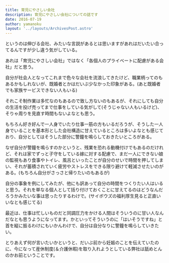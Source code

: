 ```yaml
---
title: 育児にやさしい会社
description: 育児にやさしい会社についての話です
date: 2016-07-19
author: yamanoku
layout: '../layouts/ArchivesPost.astro'
---
```


というのは伸びる会社、みたいな言説があるとは思いますがあれはだいたい合ってるんですが少し違う気がしている。

あれは「育児にやさしい会社」ではなく「各個人のプライベートに配慮がある会社」だと思う。

自分が社会人となってこれまで色々な会社を流浪してきたけど、職業柄ってのもあるかもしれないが、既婚者とかはだいぶ少なかった印象がある。(あと既婚者でも家族サービスできない人もいる)

それこそ制作業は多忙なのもあるので致し方ないのもあるが、それにしても自分の生活を投げ売ってまで仕事をしている気がして(そうじゃない人もいるけど)、そりゃ周りを見直す時間もないよなとも思う。

もちろん好き好んで一人身でいたり仕事一筋の方もいるだろうが、そうした一人身でいることを基本形とした会社構造に甘えているところは多いよなとも感じており、自分としてはそうした部分に警鐘を鳴らしておきたいところがある。

なぜ自分が警鐘を鳴らすのかというと、残業を恐れる動機付けでもあるのだけれど、それは家でずっと子守をしている嫁に対する配慮で、まだ一人にできない娘の監視もあり食事やトイレ、風呂といったことが自分のせいで時間を押してしまい、それが蓄積されていく疲労やストレスをできる限り避けて軽減させたいのがある。(もちろん自分がさっさと帰りたいのもあるが)

自分の事象を例にしてみたが、他にも訳あって自分の時間をつくりたい人はいると思う。それを単なる個人として括り付けておくことに甘えてるのはどうなんだろうかみたいな事は思ったりするわけで。(サイボウズの福利厚生見ると正直いいなとも感じてる)

最近は、仕事は忙しいものだと同調圧力をかける人間はそういうのに甘い人なんだなとも思うようになってます。かといってそういうのに「はいそうですね」と首を縦に振るわけにもいかんわけで、自分は自分なりに警鐘を鳴らしていきたい。

とりあえず何が言いたいかというと、だいぶ前から妊娠のことを伝えていたのに、今になって産休制度(＆介護休暇)を取り入れようとしている弊社は舐めとんのかお前ということです。
